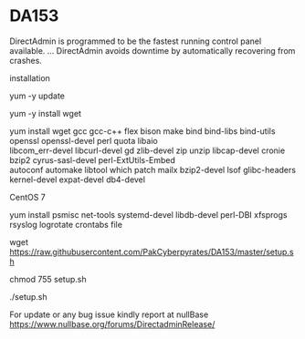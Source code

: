 # DA153
DirectAdmin is programmed to be the fastest running control panel available. ... DirectAdmin avoids downtime by automatically recovering from crashes.

installation

yum -y update

yum -y install wget

yum install wget gcc gcc-c++ flex bison make bind bind-libs bind-utils openssl openssl-devel perl quota libaio \
libcom_err-devel libcurl-devel gd zlib-devel zip unzip libcap-devel cronie bzip2 cyrus-sasl-devel perl-ExtUtils-Embed \
autoconf automake libtool which patch mailx bzip2-devel lsof glibc-headers kernel-devel expat-devel db4-devel

CentOS 7

yum install psmisc net-tools systemd-devel libdb-devel perl-DBI xfsprogs rsyslog logrotate crontabs file

wget https://raw.githubusercontent.com/PakCyberpyrates/DA153/master/setup.sh

chmod 755 setup.sh

./setup.sh


For update or any bug issue  kindly report at nullBase
https://www.nullbase.org/forums/DirectadminRelease/
